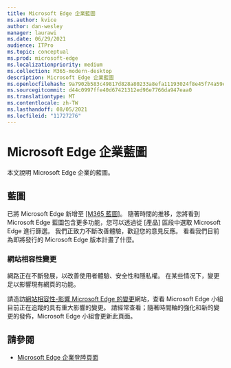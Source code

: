 ```yaml
---
title: Microsoft Edge 企業藍圖
ms.author: kvice
author: dan-wesley
manager: laurawi
ms.date: 06/29/2021
audience: ITPro
ms.topic: conceptual
ms.prod: microsoft-edge
ms.localizationpriority: medium
ms.collection: M365-modern-desktop
description: Microsoft Edge 企業藍圖
ms.openlocfilehash: 9a7902b583c49817d828a80233a8efa11193024f8e45f74a59e1b50719a2c6f8
ms.sourcegitcommit: d44c0997ffe40d67421312ed96e7766da947eaa0
ms.translationtype: MT
ms.contentlocale: zh-TW
ms.lasthandoff: 08/05/2021
ms.locfileid: "11727276"
---
```

# <a name="microsoft-edge-enterprise-roadmap"></a>Microsoft Edge 企業藍圖

本文說明 Microsoft Edge 企業的藍圖。

## <a name="roadmap"></a>藍圖

已將 Microsoft Edge 新增至 [[M365 藍圖]](https://www.microsoft.com/microsoft-365/roadmap?filters=&searchterms=Microsoft%2CEdge)。 隨著時間的推移，您將看到 Microsoft Edge 藍圖包含更多功能，您可以透過從 [產品] 區段中選取 Microsoft Edge 進行篩選。 我們正致力不斷改善體驗，歡迎您的意見反應。 看看我們目前為即將發行的 Microsoft Edge 版本計畫了什麼。 

### <a name="site-compatibility-changes"></a>網站相容性變更

網路正在不斷發展，以改善使用者體驗、安全性和隱私權。 在某些情况下，變更足以影響現有網頁的功能。

請造訪[網站相容性-影響 Microsoft Edge 的變更](/microsoft-edge/web-platform/site-impacting-changes)網站，查看 Microsoft Edge 小組目前正在追蹤的具有重大影響的變更。 請經常查看；隨著時間軸的強化和新的變更的發佈，Microsoft Edge 小組會更新此頁面。

## <a name="see-also"></a>請參閱

- [Microsoft Edge 企業登陸頁面](https://aka.ms/EdgeEnterprise)